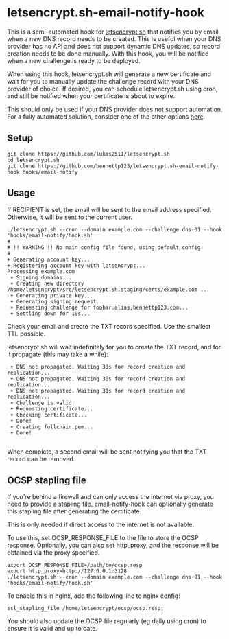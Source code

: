 # letsencrypt.sh-email-notify-hook

This is a semi-automated hook for [letsencrypt.sh](https://github.com/lukas2511/letsencrypt.sh) that notifies you by email when a new DNS record needs to be created. This is useful when your DNS provider has no API and does not support dynamic DNS updates, so record creation needs to be done manually. With this hook, you will be notified when a new challenge is ready to be deployed.

When using this hook, letsencrypt.sh will generate a new certificate and wait for you to manually update the challenge record with your DNS provider of choice. If desired, you can schedule letsencrypt.sh using cron, and still be notified when your certificate is about to expire.

This should only be used if your DNS provider does not support automation. For a fully automated solution, consider one of the other options [here](https://github.com/lukas2511/letsencrypt.sh/wiki/Examples-for-DNS-01-hooks).

## Setup

```
git clone https://github.com/lukas2511/letsencrypt.sh
cd letsencrypt.sh
git clone https://github.com/bennettp123/letsencrypt.sh-email-notify-hook hooks/email-notify
```

## Usage

If RECIPIENT is set, the email will be sent to the email address specified. Otherwise, it will be sent to the current user.

```
./letsencrypt.sh --cron --domain example.com --challenge dns-01 --hook 'hooks/email-notify/hook.sh'
#
# !! WARNING !! No main config file found, using default config!
#
+ Generating account key...
+ Registering account key with letsencrypt...
Processing example.com
 + Signing domains...
 + Creating new directory /home/letsencrypt/src/letsencrypt.sh.staging/certs/example.com ...
 + Generating private key...
 + Generating signing request...
 + Requesting challenge for foobar.alias.bennettp123.com...
 + Settling down for 10s...
```

Check your email and create the TXT record specified. Use the smallest TTL possible.

letsencrypt.sh will wait indefinitely for you to create the TXT record, and for it propagate (this may take a while):

```
 + DNS not propagated. Waiting 30s for record creation and replication...
 + DNS not propagated. Waiting 30s for record creation and replication...
 + DNS not propagated. Waiting 30s for record creation and replication...
 + Challenge is valid!
 + Requesting certificate...
 + Checking certificate...
 + Done!
 + Creating fullchain.pem...
 + Done!
 
```

When complete, a second email will be sent notifying you that the TXT record can be removed.

## OCSP stapling file

If you're behind a firewall and can only access the internet via proxy, you need to provide a stapling file. email-notify-hook can optionally generate this stapling file after generating the certificate.

This is only needed if direct access to the internet is not available.

To use this, set OCSP_RESPONSE_FILE to the file to store the OCSP response. Optionally, you can also set http_proxy, and the response will be obtained via the proxy specified.

```
export OCSP_RESPONSE_FILE=/path/to/ocsp.resp
export http_proxy=http://127.0.0.1:3128
./letsencrypt.sh --cron --domain example.com --challenge dns-01 --hook 'hooks/email-notify/hook.sh'
```

To enable this in nginx, add the following line to nginx config:
```
ssl_stapling_file /home/letsencrypt/ocsp/ocsp.resp;
```

You should also update the OCSP file regularly (eg daily using cron) to ensure it is valid and up to date.

